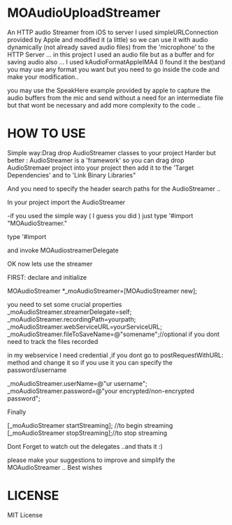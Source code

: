 MOAudioUploadStreamer
=====================

An HTTP audio Streamer from iOS to server 
I used simpleURLConnection provided by Apple and modified it 
(a little) so we can use it with audio dynamically (not already saved audio files) from the 'microphone'
to the HTTP Server ... 
in this project I used an audio file but as a buffer and for saving audio also ...
I used kAudioFormatAppleIMA4 (I found it the best)and you may use any format you want but you need to go inside the code and make 
your modification..

you may use the SpeakHere example provided by apple to capture the audio buffers from the mic and send without a need for an intermediate file 
but that wont be necessary and add more complexity to the code ..


HOW TO USE
==========

Simple way:Drag drop AudioStreamer classes to your project
Harder but better : AudioStreamer is a 'framework' so you can drag drop AudioStremaer project into your project
then add it to the 'Target Dependencies' and to 'Link Binary Libraries" 

And you need to specify the header search paths for the AudioStreamer ..


In your project import the AudioStreamer 

-if you used the simple way ( I guess you did )
just type 
'#import "MOAudioStreamer."

<else> 
type
'#import <AudioStreamer/AudioStreamer.h>

and invoke MOAudiostreamerDelegate 

OK now lets use the streamer

FIRST: declare and initialize

MOAudioStreamer *_moAudioStreamer=[MOAudioStreamer new];

you need to set some crucial properties 
_moAudioStreamer.streamerDelegate=self;
_moAudioStreamer.recordingPath=yourpath;
_moAudioStreamer.webServiceURL=yourServiceURL;
_moAudioStreamer.fileToSaveName=@"somename";//optional if you dont need to track the files recorded

in my webservice I need credential ,if you dont go to postRequestWithURL: method and change it 
so if you use it you can specify the password/username

_moAudioStreamer.userName=@"ur username";
_moAudioStreamer.password=@"your encrypted/non-encrypted password";

Finally 

[_moAudioStreamer startStreaming]; //to begin streaming
[_moAudioStreamer stopStreaming];//to stop streaming


Dont Forget to watch out the delegates ..and thats it :)

please make your suggestions to improve and simplify the MOAudioStreamer ..
Best wishes

LICENSE
========
MIT License 
